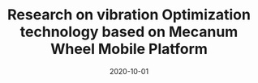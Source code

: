 ---
title: "Research on vibration Optimization technology based on Mecanum Wheel Mobile Platform"
collection: publications
permalink: /publication/2020-10-01
excerpt: 'This paper is about the number 1. The number 2 is left for future work.'
date: 2020-10-01
venue: 'Auto Manufacturing Engineer'
#slidesurl: 'http://academicpages.github.io/files/slides1.pdf'
paperurl: 'http://academicpages.github.io/files/Research on vibration Optimization technology based on Mecanum Wheel Mobile Platform.pdf'
citation: 'Youhan Li. Research on vibration Optimization technology based on Mecanum Wheel Mobile Platform, Auto Manufacturing Engineer, Oct. 2020.'
---